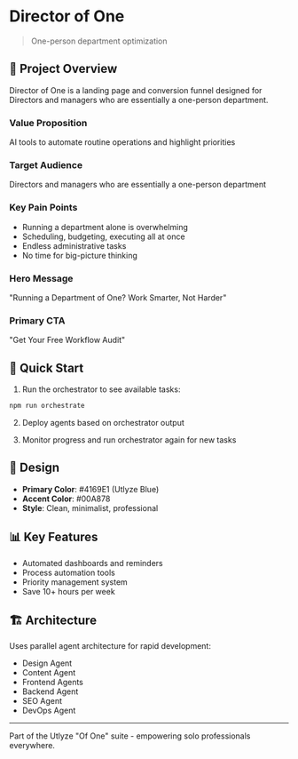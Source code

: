# Director of One

> One-person department optimization

## 🎯 Project Overview

Director of One is a landing page and conversion funnel designed for Directors and managers who are essentially a one-person department.

### Value Proposition
AI tools to automate routine operations and highlight priorities

### Target Audience
Directors and managers who are essentially a one-person department

### Key Pain Points
- Running a department alone is overwhelming
- Scheduling, budgeting, executing all at once
- Endless administrative tasks
- No time for big-picture thinking

### Hero Message
"Running a Department of One? Work Smarter, Not Harder"

### Primary CTA
"Get Your Free Workflow Audit"

## 🚀 Quick Start

1. Run the orchestrator to see available tasks:
```bash
npm run orchestrate
```

2. Deploy agents based on orchestrator output

3. Monitor progress and run orchestrator again for new tasks

## 🎨 Design

- **Primary Color**: #4169E1 (Utlyze Blue)
- **Accent Color**: #00A878
- **Style**: Clean, minimalist, professional

## 📊 Key Features

- Automated dashboards and reminders
- Process automation tools
- Priority management system
- Save 10+ hours per week

## 🏗️ Architecture

Uses parallel agent architecture for rapid development:
- Design Agent
- Content Agent  
- Frontend Agents
- Backend Agent
- SEO Agent
- DevOps Agent

---

Part of the Utlyze "Of One" suite - empowering solo professionals everywhere.
